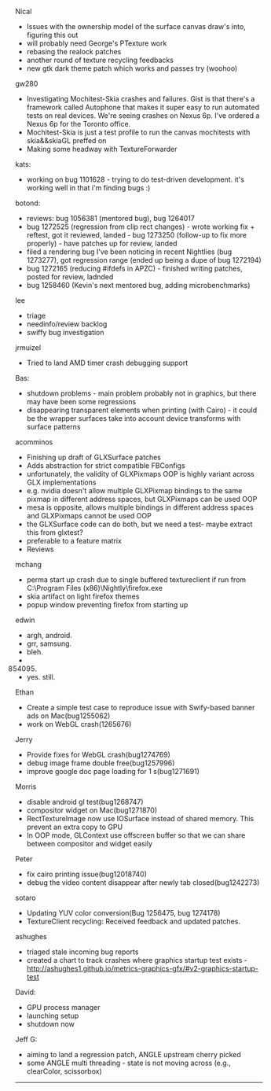 Nical
* Issues with the ownership model of the surface canvas draw's into, figuring this out
* will probably need George's PTexture work
* rebasing the realock patches
* another round of texture recycling feedbacks
* new gtk dark theme patch which works and passes try (woohoo)



gw280
* Investigating Mochitest-Skia crashes and failures. Gist is that there's a framework called Autophone that makes it super easy to run automated tests on real devices. We're seeing crashes on Nexus 6p. I've ordered a Nexus 6p for the Toronto office.
* Mochitest-Skia is just a test profile to run the canvas mochitests with skia&&skiaGL preffed on
* Making some headway with TextureForwarder



kats:
* working on bug 1101628 - trying to do test-driven development. it's working well in that i'm finding bugs :)



botond:
  - reviews: bug 1056381 (mentored bug), bug 1264017
  - bug 1272525 (regression from clip rect changes) - wrote working fix + reftest, got it reviewed, landed
          - bug 1273250 (follow-up to fix more properly) - have patches up for review, landed
  - filed a rendering bug I've been noticing in recent Nightlies (bug 1273277), got regression range (ended up being a dupe of bug 1272194)
  - bug 1272165 (reducing #ifdefs in APZC) - finished writing patches, posted for review, ladnded
  - bug 1258460 (Kevin's next mentored bug, adding microbenchmarks)



lee
* triage
* needinfo/review backlog
* swiffy bug investigation



jrmuizel
* Tried to land AMD timer crash debugging support



Bas:
* shutdown problems - main problem probably not in graphics, but there may have been some regressions
* disappearing transparent elements when printing (with Cairo) - it could be the wrapper surfaces take into account device transforms with surface patterns



acomminos
* Finishing up draft of GLXSurface patches
* Adds abstraction for strict compatible FBConfigs
* unfortunately, the validity of GLXPixmaps OOP is highly variant across GLX implementations
* e.g. nvidia doesn't allow multiple GLXPixmap bindings to the same pixmap in different address spaces, but GLXPixmaps can be used OOP
* mesa is opposite, allows multiple bindings in different address spaces and GLXPixmaps cannot be used OOP
* the GLXSurface code can do both, but we need a test- maybe extract this from glxtest?
* preferable to a feature matrix
* Reviews



mchang
* perma start up crash due to single buffered textureclient if run from C:\Program Files (x86)\Nightly\firefox.exe
* skia artifact on light firefox themes
* popup window preventing firefox from starting up



edwin
* argh, android.
* grr, samsung.
* bleh.
* 854095.
* yes. still.



Ethan
* Create a simple test case to reproduce issue with Swify-based banner ads on Mac(bug1255062)
* work on WebGL crash(1265676)



Jerry
* Provide fixes for WebGL crash(bug1274769)
* debug image frame double free(bug1257996)
* improve google doc page loading for 1 s(bug1271691)



Morris
* disable android gl  test(bug1268747)
* compositor widget on Mac(bug1271870)
* RectTextureImage now use IOSurface instead of shared memory. This prevent an extra copy to GPU 
* In OOP mode, GLContext use offscreen buffer so that we can share between compositor and widget easily

Peter
* fix cairo printing issue(bug12018740)
* debug the video content disappear after newly tab closed(bug1242273)



sotaro
* Updating YUV color conversion(Bug 1256475, bug 1274178)
* TextureClient recycling: Received feedback and updated patches.



ashughes
* triaged stale incoming bug reports
* created a chart to track crashes where graphics startup test exists - http://ashughes1.github.io/metrics-graphics-gfx/#v2-graphics-startup-test




David:
* GPU process manager
* launching setup
* shutdown now



Jeff G:
* aiming to land a regression patch, ANGLE upstream cherry picked
* some ANGLE multi threading - state is not moving across (e.g., clearColor, scissorbox)







________________


